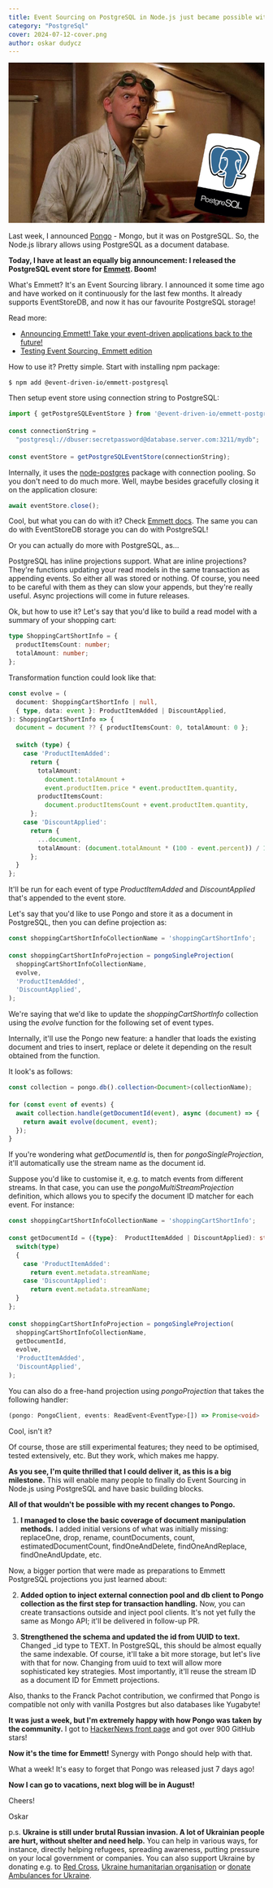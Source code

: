 ```yaml
---
title: Event Sourcing on PostgreSQL in Node.js just became possible with Emmett
category: "PostgreSql"
cover: 2024-07-12-cover.png
author: oskar dudycz
---
```


![](2024-07-12-cover.png)

Last week, I announced [Pongo](https://github.com/event-driven-io/Pongo) - Mongo, but it was on PostgreSQL. So, the Node.js library allows using PostgreSQL as a document database. 

**Today, I have at least an equally big announcement: I released the PostgreSQL event store for [Emmett](https://event-driven-io.github.io/emmett/getting-started.html). Boom!**

What's Emmett? It's an Event Sourcing library. I announced it some time ago and have worked on it continuously for the last few months. It already supports EventStoreDB, and now it has our favourite PostgreSQL storage!

Read more:
- [Announcing Emmett! Take your event-driven applications back to the future!](/en/introducing_emmett/)
- [Testing Event Sourcing, Emmett edition](/en/introducing_emmett/)

How to use it? Pretty simple. Start with installing npm package:

```shell
$ npm add @event-driven-io/emmett-postgresql
```

Then setup event store using connection string to PostgreSQL:

```typescript
import { getPostgreSQLEventStore } from '@event-driven-io/emmett-postgresql';

const connectionString =
  "postgresql://dbuser:secretpassword@database.server.com:3211/mydb";

const eventStore = getPostgreSQLEventStore(connectionString);
```

Internally, it uses the [node-postgres](https://node-postgres.com/) package with connection pooling. So you don't need to do much more. Well, maybe besides gracefully closing it on the application closure:

```typescript
await eventStore.close();
```

Cool, but what you can do with it? Check [Emmett docs](https://event-driven-io.github.io/emmett/getting-started.html#event-store). The same you can do with EventStoreDB storage you can do with PostgreSQL!

Or you can actually do more with PostgreSQL, as...

PostgreSQL has inline projections support. What are inline projections? They're functions updating your read models in the same transaction as appending events. So either all was stored or nothing. Of course, you need to be careful with them as they can slow your appends, but they're really useful. Async projections will come in future releases.

Ok, but how to use it? Let's say that you'd like to build a read model with a summary of your shopping cart:

```typescript
type ShoppingCartShortInfo = {
  productItemsCount: number;
  totalAmount: number;
};
```

Transformation function could look like that:

```typescript
const evolve = (
  document: ShoppingCartShortInfo | null,
  { type, data: event }: ProductItemAdded | DiscountApplied,
): ShoppingCartShortInfo => {
  document = document ?? { productItemsCount: 0, totalAmount: 0 };

  switch (type) {
    case 'ProductItemAdded':
      return {
        totalAmount:
          document.totalAmount +
          event.productItem.price * event.productItem.quantity,
        productItemsCount:
          document.productItemsCount + event.productItem.quantity,
      };
    case 'DiscountApplied':
      return {
        ...document,
        totalAmount: (document.totalAmount * (100 - event.percent)) / 100,
      };
  }
};
```

It'll be run for each event of type _ProductItemAdded_ and _DiscountApplied_ that's appended to the event store.

Let's say that you'd like to use Pongo and store it as a document in PostgreSQL, then you can define projection as:

```typescript
const shoppingCartShortInfoCollectionName = 'shoppingCartShortInfo';

const shoppingCartShortInfoProjection = pongoSingleProjection(
  shoppingCartShortInfoCollectionName,
  evolve,
  'ProductItemAdded',
  'DiscountApplied',
);
```

We're saying that we'd like to update the _shoppingCartShortInfo_ collection using the _evolve_ function for the following set of event types. 

Internally, it'll use the Pongo new feature: a handler that loads the existing document and tries to insert, replace or delete it depending on the result obtained from the function.

It look's as follows:

```typescript
const collection = pongo.db().collection<Document>(collectionName);

for (const event of events) {
  await collection.handle(getDocumentId(event), async (document) => {
    return await evolve(document, event);
  });
}
```

If you're wondering what _getDocumentId_ is, then for _pongoSingleProjection_, it'll automatically use the stream name as the document id. 

Suppose you'd like to customise it, e.g. to match events from different streams. In that case, you can use the _pongoMultiStreamProjection_ definition, which allows you to specify the document ID matcher for each event. For instance:

```typescript
const shoppingCartShortInfoCollectionName = 'shoppingCartShortInfo';

const getDocumentId = ({type}:  ProductItemAdded | DiscountApplied): string => {
  switch(type)
  {
    case 'ProductItemAdded': 
      return event.metadata.streamName;
    case 'DiscountApplied': 
      return event.metadata.streamName;
  }
};

const shoppingCartShortInfoProjection = pongoSingleProjection(
  shoppingCartShortInfoCollectionName,
  getDocumentId,
  evolve,
  'ProductItemAdded',
  'DiscountApplied',
);
```

You can also do a free-hand projection using _pongoProjection_ that takes the following handler:

```typescript
(pongo: PongoClient, events: ReadEvent<EventType>[]) => Promise<void>
```

Cool, isn't it?

Of course, those are still experimental features; they need to be optimised, tested extensively, etc. But they work, which makes me happy.

**As you see, I'm quite thrilled that I could deliver it, as this is a big milestone.** This will enable many people to finally do Event Sourcing in Node.js using PostgreSQL and have basic building blocks.

**All of that wouldn't be possible with my recent changes to Pongo.**

1. **I managed to close the basic coverage of document manipulation methods.** I added initial versions of what was initially missing: replaceOne, drop, rename, countDocuments, count, estimatedDocumentCount, findOneAndDelete, findOneAndReplace, findOneAndUpdate, etc.

Now, a bigger portion that were made as preparations to Emmett PostgreSQL projections you just learned about:

2. **Added option to inject external connection pool and db client to Pongo collection as the first step for transaction handling.** Now, you can create transactions outside and inject pool clients. It's not yet fully the same as Mongo API; it'll be delivered in follow-up PR.

3. **Strengthened the schema and updated the id from UUID to text.** Changed _id type to TEXT. In PostgreSQL, this should be almost equally the same indexable. Of course, it'll take a bit more storage, but let's live with that for now. Changing from uuid to text will allow more sophisticated key strategies. Most importantly, it'll reuse the stream ID as a document ID for Emmett projections.

Also, thanks to the Franck Pachot contribution, we confirmed that Pongo is compatible not only with vanilla Postgres but also databases like Yugabyte!

**It was just a week, but I'm extremely happy with how Pongo was taken by the community.** I got to [HackerNews front page](https://news.ycombinator.com/item?id=40897518) and got over 900 GitHub stars!

**Now it's the time for Emmett!** Synergy with Pongo should help with that.

What a week! It's easy to forget that Pongo was released just 7 days ago!

**Now I can go to vacations, next blog will be in August!**

Cheers!

Oskar

p.s. **Ukraine is still under brutal Russian invasion. A lot of Ukrainian people are hurt, without shelter and need help.** You can help in various ways, for instance, directly helping refugees, spreading awareness, putting pressure on your local government or companies. You can also support Ukraine by donating e.g. to [Red Cross](https://www.icrc.org/pl/donate/ukraine), [Ukraine humanitarian organisation](https://savelife.in.ua/pl/donate/) or [donate Ambulances for Ukraine](https://www.gofundme.com/f/help-to-save-the-lives-of-civilians-in-a-war-zone).
